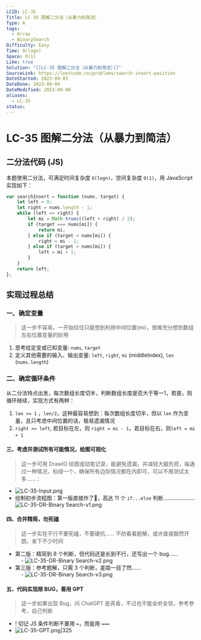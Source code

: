 ```yaml
---
LCID: LC-35
Title: LC-35 图解二分法（从暴力到简洁）
Type: A
tags:
  - Array
  - BinarySearch
Difficulty: Easy
Time: O(logn)
Space: O(1)
Like: true
Solution: "[[LC-35 图解二分法（从暴力到简洁）]]"
SourceLink: https://leetcode.cn/problems/search-insert-position
DateStarted: 2023-09-03
DateDone: 2023-09-04
DateModified: 2023-09-08
aliases:
  - LC-35
status: 
---
```

# LC-35 图解二分法（从暴力到简洁）
## 二分法代码 (JS)
本题使用二分法，可满足时间复杂度 `O(logn)`，空间复杂度 `O(1)`，用 JavaScript 实现如下：

```js
var searchInsert = function (nums, target) {
    let left = 0;
    let right = nums.length - 1;
    while (left <= right) {
        let mi = Math.trunc((left + right) / 2);
        if (target === nums[mi]) {
            return mi;
        } else if (target < nums[mi]) {
            right = mi - 1;
        } else if (target > nums[mi]) {
            left = mi + 1;
        }
    }
    return left;
};
```

## 实现过程总结
### 一、确定变量
> 这一步不容易，一开始往往只能想到利用中间位置(mi)，很难充分想到数组左右位置变量的妙用
1. 思考给定变或已知变量: `nums`, `target`
2. 定义其他需要的输入、输出变量: `left`, `right`, `mi` (middleIndex), `len` (`nums.length`)
### 二、确定循环条件
从二分法特点出发，每次数组长度切半，判断数组长度是否大于等一1，若是，则循环继续，实现方式有两种：
1. `len >= 1` ，`len/2`，这种最容易想到：每次数组长度切半，但以 `len` 作为变量，且只考虑中间位置的话，极易遗漏情况
2. `right >= left`, 若目标在左，则 `right = mi - 1`，若目标在右，则`left = mi + 1`  
#### 三、考虑并测试所有可能情况，绘图可视化
> 这一步可用 DrawIO 绘图或动笔记录，能避免遗漏，并减轻大脑负担，每通过一种情况，标绿一个，确保所有边际情况都在内即可，可以不用测试太多……：  
- ![LC-35-Input.png](https://pic.leetcode.cn/1693892392-FKotLV-LC-35-Input.png)
- 绘制初步流程图：第一版直接炸了🤣，高达 11 个 `if...else` 判断…………………  
![LC-35-DR-Binary Search-v1.png](https://pic.leetcode.cn/1693892374-SfAGIB-LC-35-DR-Binary%20Search-v1.png)
#### 四、合并精简，勿死磕
> 这一步实在不行不要死磕，不要硬抗…… 不防看看题解，或许直接豁然开朗，省下不少时间
- 第二版：精简到 8 个判断，但代码还是长到不行，还写出一个 bug……  
    - ![LC-35-DR-Binary Search-v2.png](https://pic.leetcode.cn/1693895111-VpGCkW-LC-35-DR-Binary%20Search-v2.png)
- 第三版：参考题解，只需 3 个判断，差距一目了然……  
    - ![LC-35-DR-Binary Search-v3.png](https://pic.leetcode.cn/1693895686-cTbfQz-LC-35-DR-Binary%20Search-v3.png)
#### 五、代码实现除 BUG，善用 GPT
> 这一步如果出现 Bug，问 ChatGPT 是真香，不过也不能全听全信，参考参考，自己判断

- ! 切记 JS 条件判断不要用 `=`，而是用 `===` 
- ![LC-35-GPT.png|325](https://pic.leetcode.cn/1693896176-JriCWN-LC-35-GPT.png)